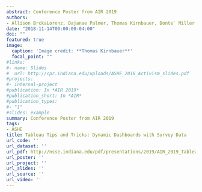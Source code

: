 ```yaml
---
abstract: Conference Poster from AIR 2019
authors:
- Allison BrckaLorenz, Dajanae Palmer, Thomas Kirnbauer, Donte` Miller
date: "2018-11-14T00:00:00-04:00"
doi: ""
featured: true
image:
  caption: 'Image credit: **Thomas Kirnbauer**'
  focal_point: ""
#links:
#- name: Slides
#  url: http://cpr.indiana.edu/uploads/ASHE_2018_Activism_slides.pdf
#projects:
#- internal-project
#publication: In *AIR 2019*
#publication_short: In *AIR*
#publication_types:
#- "1"
#slides: example
summary: Conference Poster from AIR 2019
tags:
- ASHE
title: Tableau Tips and Tricks: Dynamic Dashboards with Survey Data 
url_code: ''
url_dataset: ''
url_pdf: http://nsse.indiana.edu/pdf/presentations/2019/AIR_2019_Tableau_Poster.pdf
url_poster: ''
url_project: ''
url_slides: ''
url_source: ''
url_video: ''
---
```


